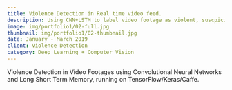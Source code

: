 ```yaml
---
title: Violence Detection in Real time video feed.
description: Using CNN+LSTM to label video footage as violent, suscpicious or safe.
image: img/portfolio1/02-full.jpg
thumbnail: img/portfolio1/02-thumbnail.jpg
date: January - March 2019
client: Violence Detection 
category: Deep Learning + Computer Vision
---
```

Violence Detection in Video Footages using Convolutional Neural Networks and Long Short Term Memory, running on TensorFlow/Keras/Caffe.

